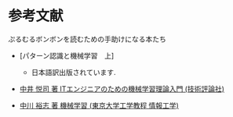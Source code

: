 # 参考文献

ぷるむるボンボンを読むための手助けになる本たち

- [パターン認識と機械学習　上]
  - 日本語訳出版されています.

- [中井 悦司 著 ITエンジニアのための機械学習理論入門 (技術評論社)](https://www.amazon.co.jp/exec/obidos/ASIN/B016Q22IX2/hatena-blog-22/)

- [中川 裕志 著 機械学習 (東京大学工学教程 情報工学)](https://www.amazon.co.jp/dp/4621089919)